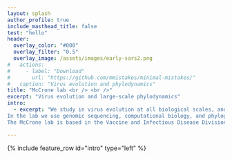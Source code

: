 ```yaml
---
layout: splash
author_profile: true
include_masthead_title: false
test: "hello"
header:
  overlay_color: "#000"
  overlay_filter: "0.5"
  overlay_image: /assets/images/early-sars2.png
#   actions:
#     - label: "Download"
#       url: "https://github.com/mmistakes/minimal-mistakes/"
#   caption: "Virus evolution and phylodynamics"
title: "McCrone lab <br /> <br />"
excerpt: "Virus evolution and large-scale phylodynamics"
intro: 
  - excerpt: "We study in virus evolution at all biological scales, and use large datasets to uncover how processes within infected hosts and across continents shape pathogen diversity and impact human health.
In the lab we use genomic sequencing, computational biology, and phylogenetics to decode past events and understand current trends in viral evolution and epidemiology. 
The McCrone lab is based in the Vaccine and Infectious Disease Division at the Fred Hutch in Seattle, WA, and we are always interested in new colloborations and team members."

---
```


{% include feature_row id="intro" type="left" %}

<!-- 
We are interested in virus evolution at all scales, and work to uncover how processes within infected hosts and across continents shape pathogen diversity and impact human health.
In the lab we use genomic sequencing, computational biology, and phylogenetics to decode past events and understand current trends in transmission. 
If that sounds interesting please head over to the contacts page and get in touch!
The McCrone lab is based in the Vaccine and Infectious Disease Division at the Fred Hutch in Seattle, WA, and we are always interested in new colloborations and team members.  -->
